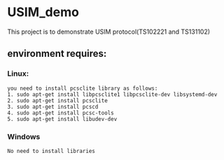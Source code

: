 # USIM_demo
This project is to demonstrate USIM protocol(TS102221 and TS131102)

## environment requires:
### Linux:
    you need to install pcsclite library as follows:
    1. sudo apt-get install libpcsclite1 libpcsclite-dev libsystemd-dev
    2. sudo apt-get install pcsclite
    3. sudo apt-get install pcscd
    4. sudo apt-get install pcsc-tools
    5. sudo apt-get install libudev-dev

### Windows
    No need to install libraries
    
